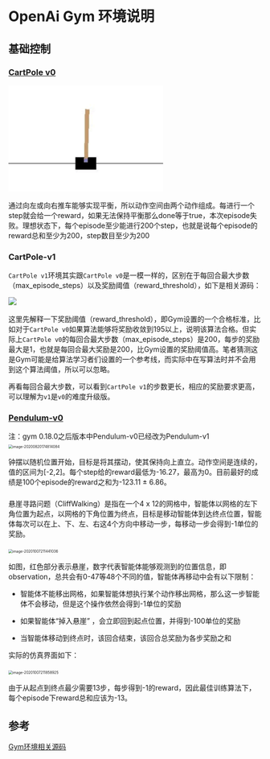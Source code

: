 # OpenAi Gym 环境说明
## 基础控制

### [CartPole v0](https://github.com/openai/gym/wiki/CartPole-v0)

<img src="assets/image-20200820174307301.png" alt="image-20200820174307301" style="zoom:50%;" />

通过向左或向右推车能够实现平衡，所以动作空间由两个动作组成。每进行一个step就会给一个reward，如果无法保持平衡那么done等于true，本次episode失败。理想状态下，每个episode至少能进行200个step，也就是说每个episode的reward总和至少为200，step数目至少为200

### CartPole-v1

```CartPole v1```环境其实跟```CartPole v0```是一模一样的，区别在于每回合最大步数（max_episode_steps）以及奖励阈值（reward_threshold），如下是相关源码：  

![](assets/gym_info_20211130180023.png)

这里先解释一下奖励阈值（reward_threshold），即Gym设置的一个合格标准，比如对于```CartPole v0```如果算法能够将奖励收敛到195以上，说明该算法合格。但实际上```CartPole v0```的每回合最大步数（max_episode_steps）是200，每步的奖励最大是1，也就是每回合最大奖励是200，比Gym设置的奖励阈值高。笔者猜测这是Gym可能是给算法学习者们设置的一个参考线，而实际中在写算法时并不会用到这个算法阈值，所以可以忽略。

再看每回合最大步数，可以看到```CartPole v1```的步数更长，相应的奖励要求更高，可以理解为```v1```是```v0```的难度升级版。


### [Pendulum-v0](https://github.com/openai/gym/wiki/Pendulum-v0)

注：gym 0.18.0之后版本中Pendulum-v0已经改为Pendulum-v1
<img src="assets/image-20200820174814084.png" alt="image-20200820174814084" style="zoom:50%;" />

钟摆以随机位置开始，目标是将其摆动，使其保持向上直立。动作空间是连续的，值的区间为[-2,2]。每个step给的reward最低为-16.27，最高为0。目前最好的成绩是100个episode的reward之和为-123.11 ± 6.86。

### 

悬崖寻路问题（CliffWalking）是指在一个4 x 12的网格中，智能体以网格的左下角位置为起点，以网格的下角位置为终点，目标是移动智能体到达终点位置，智能体每次可以在上、下、左、右这4个方向中移动一步，每移动一步会得到-1单位的奖励。

<img src="./assets/image-20201007211441036.png" alt="image-20201007211441036" style="zoom:50%;" />

如图，红色部分表示悬崖，数字代表智能体能够观测到的位置信息，即observation，总共会有0-47等48个不同的值，智能体再移动中会有以下限制：

* 智能体不能移出网格，如果智能体想执行某个动作移出网格，那么这一步智能体不会移动，但是这个操作依然会得到-1单位的奖励

* 如果智能体“掉入悬崖” ，会立即回到起点位置，并得到-100单位的奖励

* 当智能体移动到终点时，该回合结束，该回合总奖励为各步奖励之和

实际的仿真界面如下：

<img src="./assets/image-20201007211858925.png" alt="image-20201007211858925" style="zoom:50%;" />

由于从起点到终点最少需要13步，每步得到-1的reward，因此最佳训练算法下，每个episode下reward总和应该为-13。

## 参考

[Gym环境相关源码](https://github.com/openai/gym/tree/master/gym/envs)